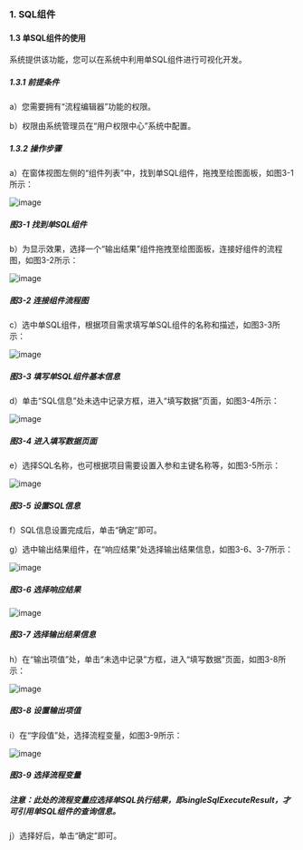 ### 1. SQL组件

#### 1.3 单SQL组件的使用

系统提供该功能，您可以在系统中利用单SQL组件进行可视化开发。

##### 1.3.1 前提条件

a）您需要拥有“流程编辑器”功能的权限。

b）权限由系统管理员在“用户权限中心”系统中配置。

##### 1.3.2 操作步骤

a）在窗体视图左侧的“组件列表”中，找到单SQL组件，拖拽至绘图面板，如图3-1所示：

![image](https://user-images.githubusercontent.com/79617492/180141652-f7a25efa-c36c-4e0d-be8c-3a21a8235a48.png)

##### 图3-1 找到单SQL组件

b）为显示效果，选择一个“输出结果”组件拖拽至绘图面板，连接好组件的流程图，如图3-2所示：

![image](https://user-images.githubusercontent.com/79617492/180141777-b3722ae2-21d5-4d75-a722-3b9b952b7fa3.png)

##### 图3-2 连接组件流程图

c）选中单SQL组件，根据项目需求填写单SQL组件的名称和描述，如图3-3所示：

![image](https://user-images.githubusercontent.com/79617492/180141843-41f29673-e0a5-43a8-9af9-2ee77fe68fe2.png)

##### 图3-3 填写单SQL组件基本信息

d）单击“SQL信息”处未选中记录方框，进入“填写数据”页面，如图3-4所示：

![image](https://user-images.githubusercontent.com/79617492/180141895-6e0817ef-cfa6-4a83-9ee1-ae1fe8049c67.png)

##### 图3-4 进入填写数据页面

e）选择SQL名称，也可根据项目需要设置入参和主键名称等，如图3-5所示：

![image](https://user-images.githubusercontent.com/79617492/180141912-452112a6-18b1-4bfd-ad82-71888b7b291e.png)

##### 图3-5 设置SQL信息

f）SQL信息设置完成后，单击“确定”即可。

g）选中输出结果组件，在“响应结果”处选择输出结果信息，如图3-6、3-7所示：

![image](https://user-images.githubusercontent.com/79617492/180141928-8461b2a2-d1d9-4e7a-b483-0d0f7ba0a7e6.png)

##### 图3-6 选择响应结果

![image](https://user-images.githubusercontent.com/79617492/180141941-5005071c-e2e5-4e3f-8fd9-6e8b85c76154.png)

##### 图3-7 选择输出结果信息

h）在“输出项值”处，单击“未选中记录”方框，进入“填写数据”页面，如图3-8所示：

![image](https://user-images.githubusercontent.com/79617492/180141963-bf765114-851d-412e-90e6-e4315e2384a3.png)

##### 图3-8 设置输出项值

i）在“字段值”处，选择流程变量，如图3-9所示：

![image](https://user-images.githubusercontent.com/79617492/180141972-912958ef-d7b7-406f-847e-b23ba933e0b2.png)

##### 图3-9 选择流程变量

##### 注意：此处的流程变量应选择单SQL执行结果，即singleSqlExecuteResult，才可引用单SQL组件的查询信息。

j）选择好后，单击“确定”即可。
